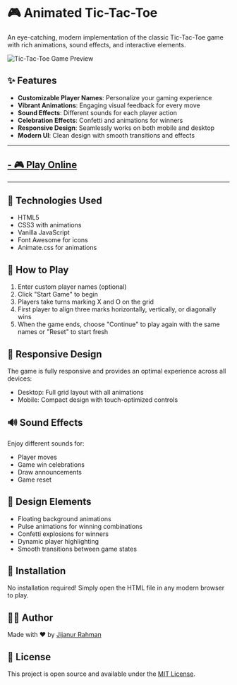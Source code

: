 # 🎮 Animated Tic-Tac-Toe

An eye-catching, modern implementation of the classic Tic-Tac-Toe game with rich animations, sound effects, and interactive elements.

![Tic-Tac-Toe Game Preview](https://cdn-icons-png.flaticon.com/512/566/566294.png)

## ✨ Features

- **Customizable Player Names**: Personalize your gaming experience
- **Vibrant Animations**: Engaging visual feedback for every move
- **Sound Effects**: Different sounds for each player action
- **Celebration Effects**: Confetti and animations for winners
- **Responsive Design**: Seamlessly works on both mobile and desktop
- **Modern UI**: Clean design with smooth transitions and effects
---
## [- 🎮 Play Online ](https://jijan67.github.io/Animated-Tic-Tac-Toe-Game/)
---
## 🚀 Technologies Used

- HTML5
- CSS3 with animations
- Vanilla JavaScript
- Font Awesome for icons
- Animate.css for animations

## 🎯 How to Play

1. Enter custom player names (optional)
2. Click "Start Game" to begin
3. Players take turns marking X and O on the grid
4. First player to align three marks horizontally, vertically, or diagonally wins
5. When the game ends, choose "Continue" to play again with the same names or "Reset" to start fresh

## 📱 Responsive Design

The game is fully responsive and provides an optimal experience across all devices:
- Desktop: Full grid layout with all animations
- Mobile: Compact design with touch-optimized controls

## 🔊 Sound Effects

Enjoy different sounds for:
- Player moves
- Game win celebrations
- Draw announcements
- Game reset

## 🎨 Design Elements

- Floating background animations
- Pulse animations for winning combinations
- Confetti explosions for winners
- Dynamic player highlighting
- Smooth transitions between game states

## 🔧 Installation

No installation required! Simply open the HTML file in any modern browser to play.

## 👨‍💻 Author

Made with ❤️ by [Jijanur Rahman](https://jijanurrahman.netlify.app/)

## 📄 License

This project is open source and available under the [MIT License](LICENSE).
